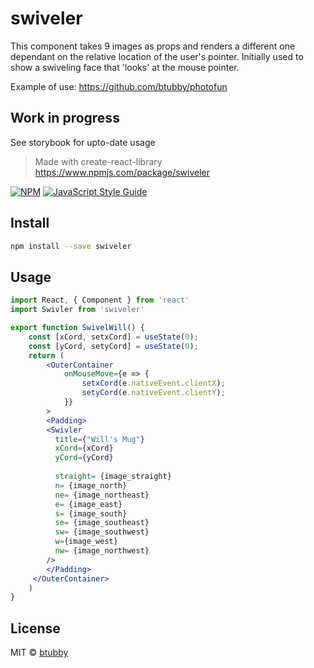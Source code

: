 # swiveler

This component takes 9 images as props and renders a different one dependant on the relative location of the user's pointer.
Initially used to show a swiveling face that 'looks' at the mouse pointer.

Example of use: https://github.com/btubby/photofun

## Work in progress

See storybook for upto-date usage

> Made with create-react-library
https://www.npmjs.com/package/swiveler

[![NPM](https://img.shields.io/npm/v/swiveler.svg)](https://www.npmjs.com/package/swiveler) [![JavaScript Style Guide](https://img.shields.io/badge/code_style-standard-brightgreen.svg)](https://standardjs.com)

## Install

```bash
npm install --save swiveler
```

## Usage

```jsx
import React, { Component } from 'react'
import Swivler from 'swiveler'

export function SwivelWill() {
    const [xCord, setxCord] = useState(0);
    const [yCord, setyCord] = useState(0);
    return (
        <OuterContainer
            onMouseMove={e => {
                setxCord(e.nativeEvent.clientX);
                setyCord(e.nativeEvent.clientY);
            }}
        >
        <Padding>
        <Swivler 
          title={"Will's Mug"}
          xCord={xCord}
          yCord={yCord}
          
          straight= {image_straight}
          n= {image_north}
          ne= {image_northeast}
          e= {image_east}
          s= {image_south}
          se= {image_southeast}
          sw= {image_southwest}
          w={image_west}
          nw= {image_northwest}
        />
        </Padding>
     </OuterContainer>       
    )
}
```

## License

MIT © [btubby](https://github.com/btubby)
